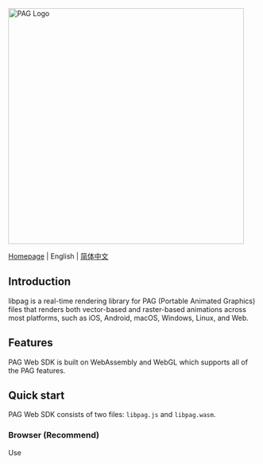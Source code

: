 <img src="https://pag.art/img/readme/logo.png" alt="PAG Logo" width="474"/>

[Homepage](https://pag.art) | English | [简体中文](./README.zh_CN.md)

## Introduction

libpag is a real-time rendering library for PAG (Portable Animated Graphics) files that renders both
vector-based and raster-based animations across most platforms, such as iOS, Android, macOS,
Windows, Linux, and Web.

## Features

PAG Web SDK is built on WebAssembly and WebGL which supports all of the PAG features.

## Quick start

PAG Web SDK consists of two files: `libpag.js` and `libpag.wasm`.

### Browser (Recommend)

Use <script/> to include the library directly, `libpag` will be registered as a global variable.

For production use, we recommend using a specific version number of libpag to avoid unexpected breakage from newer versions:

```html
<script src="https://cdn.jsdelivr.net/npm/libpag@4.1.8/lib/libpag.min.js"></script>
```

You can browse the files of the NPM package at the public CDN [cdn.jsdelivr.net/npm/libpag/](https://cdn.jsdelivr.net/npm/libpag/) , and you can use the keyword `@lastest` to get the lastest version.

The PAG library is also available on other public CDNs that sync with NPM, such as [unpkg](https://unpkg.com/libpag@latest/lib/libpag.min.js).

```html
<canvas class="canvas" id="pag"></canvas>
<script src="https://cdn.jsdelivr.net/npm/libpag@latest/lib/libpag.min.js"></script>
<script>
  window.onload = async () => {
    // Initialize pag webassembly module.
    const PAG = await window.libpag.PAGInit();
    // Fetch pag file data.
    const buffer = await fetch('https://pag.art/file/like.pag').then((response) => response.arrayBuffer());
    // Load the PAGFile from data.
    const pagFile = await PAG.PAGFile.load(buffer);
    // Set canvas size from the PAGFile size.
    const canvas = document.getElementById('pag');
    canvas.width = pagFile.width();
    canvas.height = pagFile.height();
    // Create PAGView.
    const pagView = await PAG.PAGView.init(pagFile, canvas);
    // Play PAGView.
    await pagView.play();
  };
</script>
```

You can use the `locateFile` function to get the path of `libpag.wasm` file. By default, the `libpag.wasm` file is located next to the `libpag.js` file. For example:

```js
const PAG = await window.libpag.PAGInit({
  locateFile: () => {
    if (location.host === 'dev.pag.art') {
      // development environment
      return 'https://dev.pag.art/file/libpag.wasm';
    } else {
      // production environment
      return 'https://pag.art/file/libpag.wasm';
    }
  },
});
```

### EsModule

```bash
$ npm i libpag
```

```js
import { PAGInit } from 'libpag';

PAGInit().then((PAG) => {
  // Initialize pag webassembly module.
});
```

**Note: If you are using ESModule to import PAG Web SDK, you must pack the `libpag.wasm` file manually into the final web program, because the common packing tools usually ignore the wasm file. Then use the `locateFile` function to get the path of the `libpag.wasm` . You also need to upload the `libpag.wasm` file to a server so that users can load it from network.**

There are many kinds of products in the npm package after building. You could read the [doc](./doc/develop-install.md) to know about them.

There is also a [repository](https://github.com/libpag/pag-web) that contains some demos about using PAG Web SDK with HTML / Vue / React / PixiJS.

You can find the API documentation [here](https://pag.art/docs/apis-web.html).

## Browser

| [<img src="https://raw.githubusercontent.com/alrra/browser-logos/master/src/chrome/chrome_48x48.png" alt="Chrome" width="24px" height="24px" />](http://godban.github.io/browsers-support-badges/)<br/>Chrome | [<img src="https://raw.githubusercontent.com/alrra/browser-logos/master/src/safari/safari_48x48.png" alt="Safari" width="24px" height="24px" />](http://godban.github.io/browsers-support-badges/)<br/>Safari | [<img src="https://raw.githubusercontent.com/alrra/browser-logos/master/src/chrome/chrome_48x48.png" alt="Chrome" width="24px" height="24px" />](http://godban.github.io/browsers-support-badges/)<br/>Chrome for Android | [<img src="https://raw.githubusercontent.com/alrra/browser-logos/master/src/safari/safari_48x48.png" alt="Safari" width="24px" height="24px" />](http://godban.github.io/browsers-support-badges/)<br/>Safari on iOS | QQ Browser Mobile |
| ------------------------------------------------------------ | ------------------------------------------------------------ | ------------------------------------------------------------ | ------------------------------------------------------------ | ----------------- |
| Chrome >= 69                                                 | Safari >= 11.3                                               | Android >= 7.0                                               | iOS >= 11.3                                                  | last 2 versions   |

More compatible versions are coming soon.

## Roadmap

Please visit [here](https://github.com/Tencent/libpag/wiki/PAG-Web-roadmap) to see the roadmap of the PAG Web SDK.

## Development

First, make sure you have installed all the tools and dependencies listed in the [README.md](../README.md#Development) located in the project root directory.

### Dependency Management

Then run the following command to install required node modules:

```bash
$ npm install
```

### Build (Debug)

Execute `build.sh debug` to get `libpag.wasm` file.

```bash
# ./web/script/
$ cd script
$ chmod +x ./build.sh
$ ./build.sh debug
```

Build Typescript file.

```bash
# ./web/
$ npm run dev
```

Start HTTP server.

```bash
# ./
$ npm run server
```
Use Chrome to open `http://localhost:8081/web/demo/index.html` to see the demo.

If you need to debug, you can install [C/C++ DevTools Support (DWARF)](https://chrome.google.com/webstore/detail/cc%20%20-devtools-support-dwa/pdcpmagijalfljmkmjngeonclgbbannb), and open Chrome DevTools > Settings > Experiments > Check the "WebAssembly Debugging: Enable DWARF support" option to enable SourceMap support. Now you can debug C++ files in Chrome DevTools.

#### PS

When using build.sh to compile libpag.wasm, undefined symbols error was suppressed due to compatibility issues between emscripten and the system's std library.

```shell
# build.sh
emcc -s ERROR_ON_UNDEFINED_SYMBOLS=0
```

During the compilation process, it is necessary to pay attention to any warning messages unrelated to std library to avoid the undefined symbols errors during runtime.

### Build (Release)

```bash
# ./web/script
$ cd script
$ chmod +x ./build.sh
$ ./build.sh
```

### Build with CLion

Create a new build target in CLion, and use the following **CMake options**（find them under **CLion** > **Preferences** > **Build, Execution, Deployment** > **CMake**）

```
-DCMAKE_TOOLCHAIN_FILE=path/to/emscripten/emscripten/version/cmake/Modules/Platform/Emscripten.cmake
```

### Test

Build release version

```bash
$ cd script & ./build.sh
```

Start test HTTP server.

```bash
$ npm run server
```

Start cypress test.

```bash
$ npm run test
```
